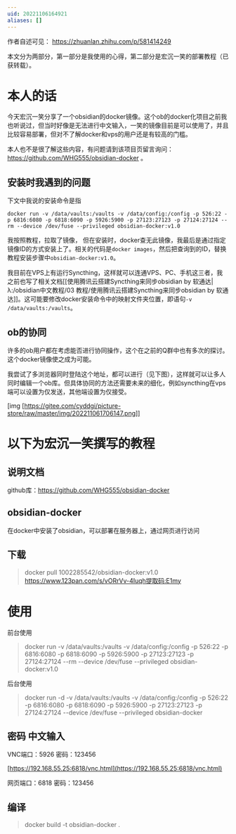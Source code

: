 ```yaml
---
uid: 20221106164921
aliases: []
---
```

作者自述可见： https://zhuanlan.zhihu.com/p/581414249

本文分为两部分，第一部分是我使用的心得，第二部分是宏沉一笑的部署教程（已获转载）。
# 本人的话
今天宏沉一笑分享了一个obsidian的docker镜像。这个ob的docker化项目之前我也听说过，但当时好像是无法进行中文输入，一笑的镜像目前是可以使用了，并且比较容易部署，但对不了解docker和vps的用户还是有较高的门槛。

本人也不是很了解这些内容，有问题请到该项目页留言询问： https://github.com/WHG555/obsidian-docker 。

## 安装时我遇到的问题
下文中我说的安装命令是指
```
docker run -v /data/vaults:/vaults -v /data/config:/config -p 526:22 -p 6816:6080 -p 6818:6090 -p 5926:5900 -p 27123:27123 -p 27124:27124 --rm --device /dev/fuse --privileged obsidian-docker:v1.0
```

我按照教程，拉取了镜像， 但在安装时，docker查无此镜像，我最后是通过指定镜像ID的方式安装上了。相关的代码是`docker images`，然后把查询到的ID，替换教程安装步骤中`obsidian-docker:v1.0`。

我目前在VPS上有运行Syncthing，这样就可以连通VPS、PC、手机这三者，我之前也写了相关文档[[使用腾讯云搭建Syncthing来同步obsidian by 软通达|λ:/obsidian中文教程/03 教程/使用腾讯云搭建Syncthing来同步obsidian by 软通达]]。这可能要修改docker安装命令中的映射文件夹位置，即语句`-v /data/vaults:/vaults`。

## ob的协同
许多的ob用户都在考虑能否进行协同操作，这个在之前的Q群中也有多次的探讨。这个docker镜像使之成为可能。

我尝试了多浏览器同时登陆这个地址，都可以进行（见下图），这样就可以让多人同时编辑一个ob库。但具体协同的方法还需要未来的细化，例如syncthing在vps端可以设置为仅发送，其他端设置为仅接受。

[img [https://gitee.com/cyddgi/picture-store/raw/master/img/202211061706147.png]]




# 以下为宏沉一笑撰写的教程
## 说明文档
github库：https://github.com/WHG555/obsidian-docker

## obsidian-docker
在docker中安装了obsidian，可以部署在服务器上，通过网页进行访问

## 下载
>docker pull 1002285542/obsidian-docker:v1.0
>https://www.123pan.com/s/vORrVv-4Iuqh提取码:E1my
# 使用
前台使用
>docker run -v /data/vaults:/vaults -v /data/config:/config -p 526:22 -p 6816:6080 -p 6818:6090 -p 5926:5900 -p 27123:27123 -p 27124:27124 --rm --device /dev/fuse --privileged obsidian-docker:v1.0

后台使用
>docker run -d -v /data/vaults:/vaults -v /data/config:/config -p 526:22 -p 6816:6080 -p 6818:6090 -p 5926:5900 -p 27123:27123 -p 27124:27124 --device /dev/fuse --privileged obsidian-docker


## 密码                                                         中文输入
VNC端口：5926  密码：123456

[https://192.168.55.25:6818/vnc.html](https://192.168.55.25:6818/vnc.html)

网页端口：6818   密码：123456

## 编译
>docker build -t obsidian-docker .